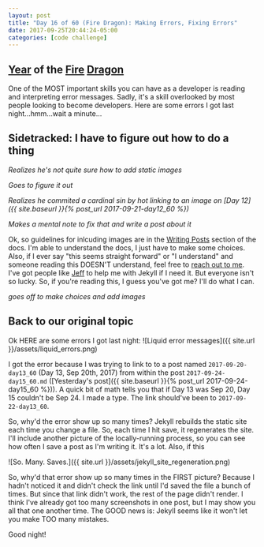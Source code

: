 ```yaml
---
layout: post
title: "Day 16 of 60 (Fire Dragon): Making Errors, Fixing Errors"
date: 2017-09-25T20:44:24-05:00
categories: [code challenge]
---
```

## [Year](https://en.wikipedia.org/wiki/Chinese_zodiac#Years) of the [Fire](https://en.wikipedia.org/wiki/Fire_(Wu_Xing)) [Dragon](https://en.wikipedia.org/wiki/Dragon_(zodiac))

One of the MOST important skills you can have as a developer is reading and interpreting error messages. Sadly, it's a skill overlooked by most people looking to become developers. Here are some errors I got last night...hmm...wait a minute...

## Sidetracked: I have to figure out how to do a thing
*Realizes he's not quite sure how to add static images*

*Goes to figure it out*

*Realizes he commited a cardinal sin by hot linking to an image on [Day 12]({{ site.baseurl }}{% post_url 2017-09-21-day12_60 %})*

*Makes a mental note to fix that and write a post about it*

Ok, so guidelines for inlcuding images are in the [Writing Posts](https://jekyllrb.com/docs/posts/#including-images-and-resources) section of the docs. I'm able to understand the docs, I just have to make some choices.  Also, if I ever say "this seems straight forward" or "I understand" and someone reading this DOESN'T understand, feel free to [reach out to me](https://twitter.com/transition). I've got people like [Jeff](https://twitter.com/webology) to help me with Jekyll if I need it. But everyone isn't so lucky. So, if you're reading this, I guess you've got me? I'll do what I can.

*goes off to make choices and add images*

## Back to our original topic
Ok HERE are some errors I got last night:
![Liquid error messages]({{ site.url }}/assets/liquid_errors.png)

I got the error because I was trying to link to to a post named `2017-09-20-day13_60` (Day 13, Sep 20th, 2017) from within the post `2017-09-24-day15_60.md` ([Yesterday's post]({{ site.baseurl }}{% post_url 2017-09-24-day15_60 %})). A quick bit of math tells you that if Day 13 was Sep 20, Day 15 couldn't be Sep 24. I made a type. The link should've been to `2017-09-22-day13_60`.

So, why'd the error show up so many times? Jekyll rebuilds the static site each time you change a file. So, each time I hit save, it regenerates the site. I'll include another picture of the locally-running process, so you can see how often I save a post as I'm writing it. It's a lot. Also, if this

![So. Many. Saves.]({{ site.url }}/assets/jekyll_site_regeneration.png)

So, why'd that error show up so many times in the FIRST picture? Because I hadn't noticed it and didn't check the link until I'd saved the file a bunch of times. But since that link didn't work, the rest of the page didn't render. I think I've already got too many screenshots in one post, but I may show you all that one another time.  The GOOD news is: Jekyll seems like it won't let you make TOO many mistakes.

Good night!

